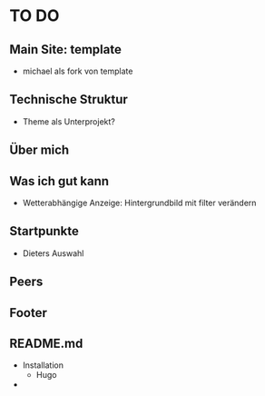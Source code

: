 # TO DO

## Main Site: template
- michael als fork von template


## Technische Struktur
- Theme als Unterprojekt?

## Über mich

## Was ich gut kann

- Wetterabhängige Anzeige: Hintergrundbild mit filter verändern

## Startpunkte

- Dieters Auswahl

## Peers

## Footer


## README.md

- Installation
	- Hugo
- 

